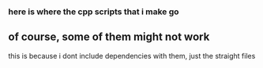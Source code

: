 ### here is where the cpp scripts that i make go

## of course, some of them might not work

this is because i dont include dependencies with them, just the straight files
